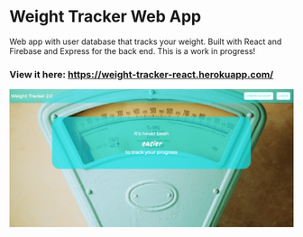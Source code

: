 # Weight Tracker Web App

Web app with user database that tracks your weight. Built with React and Firebase and Express for the back end. This is a work in progress!

### View it here: https://weight-tracker-react.herokuapp.com/

![homepage](homescreen.PNG)
